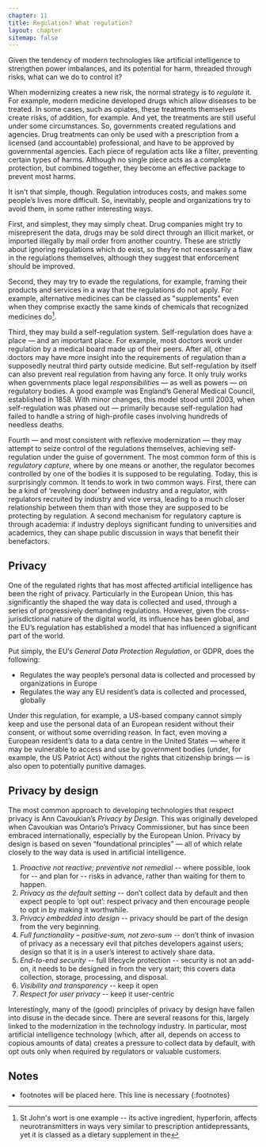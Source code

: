 ```yaml
---
chapter: 11
title: Regulation? What regulation?
layout: chapter
sitemap: false
---
```


Given the tendency of modern technologies like artificial intelligence to
strengthen power imbalances, and its potential for harm, threaded through risks,
what can we do to control it?

When modernizing creates a new risk, the normal strategy is to *regulate* it.
For example, modern medicine developed drugs which allow diseases to be treated.
In some cases, such as opiates, these treatments themselves create risks, of
addition, for example. And yet, the treatments are still useful under some
circumstances. So, governments created regulations and agencies. Drug treatments
can only be used with a prescription from a licensed (and accountable)
professional, and have to be approved by governmental agencies. Each piece of
regulation acts like a filter, preventing certain types of harms. Although no
single piece acts as a complete protection, but combined together, they become
an effective package to prevent most harms. 

It isn’t that simple, though. Regulation introduces costs, and makes some
people’s lives more difficult. So, inevitably, people and organizations try to
avoid them, in some rather interesting ways. 

First, and simplest, they may simply cheat. Drug companies might try to
misrepresent the data, drugs may be sold direct through an illicit market, or
imported illegally by mail order from another country. These are strictly about
ignoring regulations which do exist, so they’re not necessarily a flaw in the
regulations themselves, although they suggest that enforcement should be
improved. 

Second, they may try to evade the regulations, for example, framing their
products and services in a way that the regulations do not apply. For example,
alternative medicines can be classed as "supplements" even when they comprise
exactly the same kinds of chemicals that recognized medicines do[^Supplement].

[^Supplement]: St John's wort is one example -- its active ingredient,
    hyperforin, affects neurotransmitters in ways very similar to prescription
    antidepressants, yet it is classed as a dietary supplement in the 

Third, they may build a self-regulation system. Self-regulation does have a
place — and an important place. For example, most doctors work under regulation
by a medical board made up of their peers. After all, other doctors may have
more insight into the requirements of regulation than a supposedly neutral third
party outside medicine. But self-regulation by itself can also prevent real
regulation from having any force. It only truly works when governments place
legal *responsibilities* — as well as powers — on regulatory bodies. A good
example was England’s General Medical Council, established in 1858. With minor
changes, this model stood until 2003, when self-regulation was phased out —
primarily because self-regulation had failed to handle a string of high-profile
cases involving hundreds of needless deaths.

Fourth — and most consistent with reflexive modernization — they may attempt to
seize control of the regulations themselves, achieving self-regulation under the
guise of government. The most common form of this is *regulatory capture*, where
by one means or another, the regulator becomes controlled by one of the bodies
it is supposed to be regulating. Today, this is surprisingly common. It tends to
work in two common ways. First, there can be a kind of ‘revolving door’ between
industry and a regulator, with regulators recruited by industry and vice versa,
leading to a much closer relationship between them than with those they are
supposed to be protecting by regulation. A second mechanism for regulatory
capture is through academia: if industry deploys significant funding to
universities and academics, they can shape public discussion in ways that
benefit their benefactors. 

## Privacy

One of the regulated rights that has most affected artificial intelligence has
been the right of privacy. Particularly in the European Union, this has
significantly the shaped the way data is collected and used, through a series of
progressively demanding regulations. However, given the cross-jurisdictional
nature of the digital world, its influence has been global, and the EU’s
regulation has established a model that has influenced a significant part of the
world.

Put simply, the EU’s *General Data Protection Regulation*, or GDPR, does the
following:

* Regulates the way people’s personal data is collected and processed by
  organizations in Europe
* Regulates the way any EU resident’s data is collected and processed, globally

Under this regulation, for example, a US-based company cannot simply keep and
use the personal data of an European resident without their consent, or without
some overriding reason. In fact, even moving a European resident’s data to a
data centre in the United States — where it may be vulnerable to access and use
by government bodies (under, for example, the US Patriot Act) without the rights
that citizenship brings — is also open to potentially punitive damages. 

<div markdown="1" class="box">

## Privacy by design

The most common approach to developing technologies that respect privacy is Ann Cavoukian’s *Privacy by Design*. This was originally developed when Cavoukian was Ontario’s Privacy Commissioner, but has since been embraced internationally, especially by the European Union. Privacy by design is based on seven “foundational principles” — all of which relate closely to the way data is used in artificial intelligence.

1. *Proactive not reactive; preventive not remedial* -- where possible, look for
   -- and plan for -- risks in advance, rather than waiting for them to happen. 
2. *Privacy as the default setting* -- don’t collect data by default and then
   expect people to ‘opt out’: respect privacy and then encourage people to opt
   in by making it worthwhile.
3. *Privacy embedded into design* -- privacy should be part of the design from
   the very beginning.
4. *Full functionality – positive-sum, not zero-sum* -- don’t think of invasion
   of privacy as a necessary evil that pitches developers against users; design
   so that it is in a user’s interest to actively share data.
5. *End-to-end security* -- full lifecycle protection -- security is not an
   add-on, it needs to be designed in from the very start; this covers data
   collection, storage, processing, and disposal. 
6. *Visibility and transparency* -- keep it open
7. *Respect for user privacy* -- keep it user-centric

</div>

Interestingly, many of the (good) principles of privacy by design have fallen into
disuse in the decade since. There are several reasons for this, largely linked to
the modernization in the technology industry. In particular, most artificial 
intelligence technology (which, after all, depends on access to copious amounts 
of data) creates a pressure to collect data by default, with opt outs only when 
required by regulators or valuable customers.

## Notes

* footnotes will be placed here. This line is necessary
{:footnotes}
